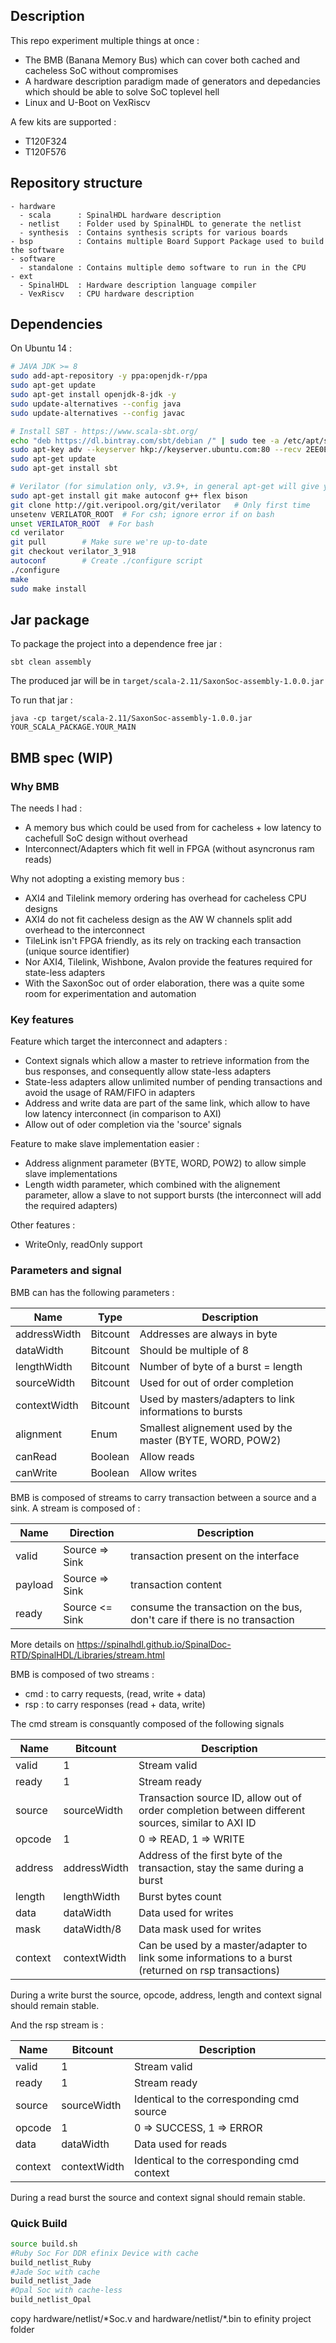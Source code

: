 ## Description

This repo experiment multiple things at once :
- The BMB (Banana Memory Bus) which can cover both cached and cacheless SoC without compromises
- A hardware description paradigm made of generators and depedancies which should be able to solve SoC toplevel hell
- Linux and U-Boot on VexRiscv

A few kits are supported :
- T120F324
- T120F576

## Repository structure

```
- hardware
  - scala      : SpinalHDL hardware description
  - netlist    : Folder used by SpinalHDL to generate the netlist
  - synthesis  : Contains synthesis scripts for various boards
- bsp          : Contains multiple Board Support Package used to build the software
- software
  - standalone : Contains multiple demo software to run in the CPU
- ext
  - SpinalHDL  : Hardware description language compiler
  - VexRiscv   : CPU hardware description
```

## Dependencies

On Ubuntu 14 :

```sh
# JAVA JDK >= 8
sudo add-apt-repository -y ppa:openjdk-r/ppa
sudo apt-get update
sudo apt-get install openjdk-8-jdk -y
sudo update-alternatives --config java
sudo update-alternatives --config javac

# Install SBT - https://www.scala-sbt.org/
echo "deb https://dl.bintray.com/sbt/debian /" | sudo tee -a /etc/apt/sources.list.d/sbt.list
sudo apt-key adv --keyserver hkp://keyserver.ubuntu.com:80 --recv 2EE0EA64E40A89B84B2DF73499E82A75642AC823
sudo apt-get update
sudo apt-get install sbt

# Verilator (for simulation only, v3.9+, in general apt-get will give you 3.8)
sudo apt-get install git make autoconf g++ flex bison
git clone http://git.veripool.org/git/verilator   # Only first time
unsetenv VERILATOR_ROOT  # For csh; ignore error if on bash
unset VERILATOR_ROOT  # For bash
cd verilator
git pull        # Make sure we're up-to-date
git checkout verilator_3_918
autoconf        # Create ./configure script
./configure
make
sudo make install
```

## Jar package

To package the project into a dependence free jar : 

```
sbt clean assembly
```

The produced jar will be in `target/scala-2.11/SaxonSoc-assembly-1.0.0.jar`

To run that jar : 

```
java -cp target/scala-2.11/SaxonSoc-assembly-1.0.0.jar YOUR_SCALA_PACKAGE.YOUR_MAIN
```

## BMB spec (WIP)

### Why BMB

The needs I had :

- A memory bus which could be used from for cacheless + low latency to cachefull SoC design without overhead
- Interconnect/Adapters which fit well in FPGA (without asyncronus ram reads)

Why not adopting a existing memory bus :

- AXI4 and Tilelink memory ordering has overhead for cacheless CPU designs
- AXI4 do not fit cacheless design as the AW W channels split add overhead to the interconnect
- TileLink isn't FPGA friendly, as its rely on tracking each transaction (unique source identifier)
- Nor AXI4, Tilelink, Wishbone, Avalon provide the features required for state-less adapters
- With the SaxonSoc out of order elaboration, there was a quite some room for experimentation and automation

### Key features

Feature which target the interconnect and adapters :

- Context signals which allow a master to retrieve information from the bus responses, and consequently allow state-less adapters
- State-less adapters allow unlimited number of pending transactions and avoid the usage of RAM/FIFO in adapters
- Address and write data are part of the same link, which allow to have low latency interconnect (in comparison to AXI)
- Allow out of oder completion via the 'source' signals

Feature to make slave implementation easier :

- Address alignment parameter (BYTE, WORD, POW2) to allow simple slave implementations
- Length width parameter, which combined with the alignement parameter, allow a slave to not support bursts (the interconnect will add the required adapters)

Other features :

- WriteOnly, readOnly support

### Parameters and signal

BMB can has the following parameters :

| Name         | Type     | Description                                                 |
| ------------ | -------- | ------------                                                |
| addressWidth | Bitcount | Addresses are always in byte                                |
| dataWidth    | Bitcount | Should be multiple of 8                                     |
| lengthWidth  | Bitcount | Number of byte of a burst = length                          |
| sourceWidth  | Bitcount | Used for out of order completion                            |
| contextWidth | Bitcount | Used by masters/adapters to link informations to bursts     |
| alignment    | Enum     | Smallest alignement used by the master (BYTE, WORD, POW2)   |
| canRead      | Boolean  | Allow reads                                                 |
| canWrite     | Boolean  | Allow writes                                                |

BMB is composed of streams to carry transaction between a source and a sink. A stream is composed of :

| Name    | Direction      | Description                                                                  |
| ------- | -------------- | ---------------------------------------------------------------------------- |
| valid   | Source => Sink | transaction present on the interface                                         |
| payload | Source => Sink | transaction content                                                          |
| ready   | Source <= Sink | consume the transaction on the bus, don't care if there is no transaction    |

More details on https://spinalhdl.github.io/SpinalDoc-RTD/SpinalHDL/Libraries/stream.html

BMB is composed of two streams :
- cmd : to carry requests, (read, write + data)
- rsp : to carry responses (read + data, write)

The cmd stream is consquantly composed of the following signals

| Name    | Bitcount     | Description                                                                                         |
| ------- | ------------ | ------------                                                                                        |
| valid   | 1            | Stream valid                                                                                        |
| ready   | 1            | Stream ready                                                                                        |
| source  | sourceWidth  | Transaction source ID, allow out of order completion between different sources, similar to AXI ID   |
| opcode  | 1            | 0 => READ, 1 => WRITE                                                                               |
| address | addressWidth | Address of the first byte of the transaction, stay the same during a burst                          |
| length  | lengthWidth  | Burst bytes count                                                                                   |
| data    | dataWidth    | Data used for writes                                                                                |
| mask    | dataWidth/8  | Data mask used for writes                                                                           |
| context | contextWidth | Can be used by a master/adapter to link some informations to a burst (returned on rsp transactions) |

During a write burst the source, opcode, address, length and context signal should remain stable.

And the rsp stream is :

| Name    | Bitcount     | Description                                |
| ------- | ------------ | ------------                               |
| valid   | 1            | Stream valid                               |
| ready   | 1            | Stream ready                               |
| source  | sourceWidth  | Identical to the corresponding cmd source  |
| opcode  | 1            | 0 => SUCCESS, 1 => ERROR                   |
| data    | dataWidth    | Data used for reads                        |
| context | contextWidth | Identical to the corresponding cmd context |

During a read burst the source and context signal should remain stable.

### Quick Build
```sh
source build.sh
#Ruby Soc For DDR efinix Device with cache
build_netlist_Ruby
#Jade Soc with cache
build_netlist_Jade
#Opal Soc with cache-less
build_netlist_Opal
```

copy hardware/netlist/\*Soc.v and hardware/netlist/\*.bin to efinity project folder

